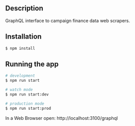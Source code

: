 
## Description

GraphQL interface to campaign finance data web scrapers.

## Installation

```bash
$ npm install
```

## Running the app

```bash
# development
$ npm run start

# watch mode
$ npm run start:dev

# production mode
$ npm run start:prod
```
In a Web Browser open: 
http://localhost:3100/graphql
